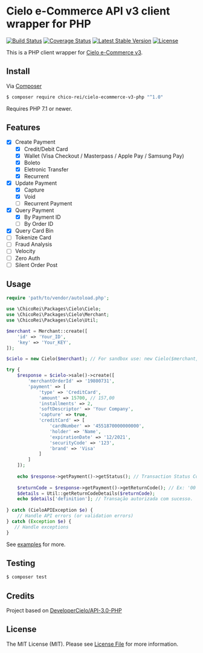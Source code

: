 # Cielo e-Commerce API v3 client wrapper for PHP

[![Build Status](https://travis-ci.org/chico-rei/cielo-ecommerce-v3-php.svg?branch=1.x)](https://travis-ci.org/chico-rei/cielo-ecommerce-v3-php) 
[![Coverage Status](https://coveralls.io/repos/github/chico-rei/cielo-ecommerce-v3-php/badge.svg?branch=1.x)](https://coveralls.io/github/chico-rei/cielo-ecommerce-v3-php?branch=master)
[![Latest Stable Version](https://poser.pugx.org/chico-rei/cielo-ecommerce-v3-php/v/stable)](https://packagist.org/packages/chico-rei/cielo-ecommerce-v3-php)
[![License](https://poser.pugx.org/chico-rei/cielo-ecommerce-v3-php/license)](https://packagist.org/packages/chico-rei/cielo-ecommerce-v3-php)

This is a PHP client wrapper for [Cielo e-Commerce v3](https://developercielo.github.io/manual/cielo-ecommerce).

## Install

Via [Composer](https://getcomposer.org/)

```bash
$ composer require chico-rei/cielo-ecommerce-v3-php "^1.0"
```

Requires PHP 7.1 or newer.

## Features

* [x] Create Payment
    * [x] Credit/Debit Card
    * [x] Wallet (Visa Checkout / Masterpass / Apple Pay / Samsung Pay)
    * [x] Boleto
    * [x] Eletronic Transfer
    * [x] Recurrent
* [x] Update Payment
    * [x] Capture
    * [x] Void
    * [ ] Recurrent Payment
* [x] Query Payment
    * [x] By Payment ID
    * [ ] By Order ID
* [x] Query Card Bin
* [ ] Tokenize Card
* [ ] Fraud Analysis
* [ ] Velocity
* [ ] Zero Auth
* [ ] Silent Order Post

## Usage

```php
require 'path/to/vendor/autoload.php';

use \ChicoRei\Packages\Cielo\Cielo;
use \ChicoRei\Packages\Cielo\Merchant;
use \ChicoRei\Packages\Cielo\Util;

$merchant = Merchant::create([
    'id' => 'Your_ID',
    'key' => 'Your_KEY',
]);

$cielo = new Cielo($merchant); // For sandbox use: new Cielo($merchant, true);

try {
    $response = $cielo->sale()->create([
        'merchantOrderId' => '19800731',
        'payment' => [
            'type' => 'CreditCard',
            'amount' => 15700, // 157,00
            'installments' => 2,
            'softDescriptor' => 'Your Company',
            'capture' => true,
            'creditCard' => [
                'cardNumber' => '4551870000000000',
                'holder' => 'Name',
                'expirationDate' => '12/2021',
                'securityCode' => '123',
                'brand' => 'Visa'
            ]
        ]
    ]);
    
    echo $response->getPayment()->getStatus(); // Transaction Status Code 
    
    $returnCode = $response->getPayment()->getReturnCode(); // Ex: '00'
    $details = Util::getReturnCodeDetails($returnCode);
    echo $details['definition']; // Transação autorizada com sucesso.
    
} catch (CieloAPIException $e) {
    // Handle API errors (or validation errors)
} catch (Exception $e) {
   // Handle exceptions
}
```

See [examples](examples) for more.

## Testing

```bash
$ composer test
```

## Credits

Project based on [DeveloperCielo/API-3.0-PHP](https://github.com/DeveloperCielo/API-3.0-PHP)

## License

The MIT License (MIT). Please see [License File](LICENSE.md) for more information.